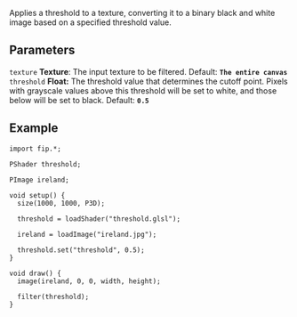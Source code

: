 Applies a threshold to a texture, converting it to a binary black and white image based on a specified threshold value.

## Parameters
`texture` **Texture**: The input texture to be filtered. Default: **`The entire canvas`**
<br>
`threshold` **Float:** The threshold value that determines the cutoff point. Pixels with grayscale values above this threshold will be set to white, and those below will be set to black. Default: **`0.5`**

## Example
```processing
import fip.*;

PShader threshold;

PImage ireland;

void setup() {
  size(1000, 1000, P3D);

  threshold = loadShader("threshold.glsl");

  ireland = loadImage("ireland.jpg");

  threshold.set("threshold", 0.5);
}

void draw() {
  image(ireland, 0, 0, width, height);

  filter(threshold);
}

```
